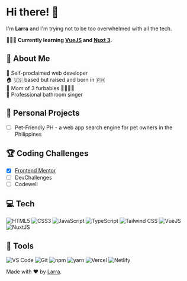 # Hi there! 👋
I'm <b>Larra</b> and I'm trying not to be too overwhelmed with all the tech.

👩🏻‍💻 <b>Currently learning [VueJS][vue] and [Nuxt 3][nuxt3].</b>

## 🎀 About Me
👑 Self-proclaimed web developer  
🏠 :us: based but raised and born in :philippines:  
🐾 Mom of 3 furbabies 🐻‍❄️🐻🧸  
🎤 Professional bathroom singer

## 💖 Personal Projects
- [ ] Pet-Friendly PH - a web app search engine for pet owners in the Philippines

## 🏆 Coding Challenges
- [x] [Frontend Mentor](https://github.com/larrasu/frontend-mentor)
- [ ] DevChallenges
- [ ] Codewell

## 💻 Tech
![HTML5](https://img.shields.io/badge/%20-html5-orange?logo=css3&style=for-the-badge&color=E34F26&logoColor=ffffff) 
![CSS3](https://img.shields.io/badge/%20-css3-blue?logo=html5&style=for-the-badge&color=1572B6&logoColor=ffffff) 
![JavaScript](https://img.shields.io/badge/%20-javascript-yellow?logo=javascript&style=for-the-badge&color=F7DF1E&logoColor=000000) 
![TypeScript](https://img.shields.io/badge/%20-typescript-blue?logo=typescript&style=for-the-badge&color=3178C6&logoColor=ffffff) 
![Tailwind CSS](https://img.shields.io/badge/%20-tailwindcss-blue?logo=tailwindcss&style=for-the-badge&color=06B6D4&logoColor=ffffff) 
![VueJS](https://img.shields.io/badge/%20-vue.js-green?logo=vue.js&style=for-the-badge&color=4FC08D&logoColor=ffffff) 
![NuxtJS](https://img.shields.io/badge/%20-nuxt.js-green?logo=nuxt.js&style=for-the-badge&color=00DC82&logoColor=ffffff) 

## 🔧 Tools
![VS Code](https://img.shields.io/badge/%20-vscode-blue?logo=visualstudiocode&style=for-the-badge&color=007ACC&logoColor=ffffff) 
![Git](https://img.shields.io/badge/%20-git-red?logo=git&style=for-the-badge&color=F05032&logoColor=ffffff) 
![npm](https://img.shields.io/badge/%20-npm-red?logo=npm&style=for-the-badge&color=CB3837&logoColor=ffffff) 
![yarn](https://img.shields.io/badge/%20-yarn-blue?logo=yarn&style=for-the-badge&color=2C8EBB&logoColor=ffffff) 
![Vercel](https://img.shields.io/badge/%20-vercel-green?logo=vercel&style=for-the-badge&color=000000&logoColor=ffffff) 
![Netlify](https://img.shields.io/badge/%20-netlify-green?logo=netlify&style=for-the-badge&color=00C7B7&logoColor=ffffff) 

Made with ❤️ by [Larra](https://github.com/larrasu/).

[vue]: https://v3.vuejs.org/
[nuxt3]: https://v3.nuxtjs.org/
